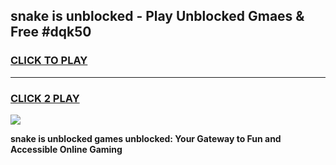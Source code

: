 
## snake is unblocked - Play Unblocked Gmaes & Free #dqk50
<h3>
<a href="https://news.freeplayer.one?title=snake_is_unblocked&ref=24F">CLICK TO PLAY</a></h3>
<hr>

<h3>
<a href="https://news.freeplayer.one?title=snake_is_unblocked&ref=24F">CLICK 2 PLAY</a>
  
</h3>

<a href="https://news.freeplayer.one?title=snake_is_unblocked&ref=24F/"><img src="https://clearcache.store/games.png"></a>


**snake is unblocked games unblocked: Your Gateway to Fun and Accessible Online Gaming**
